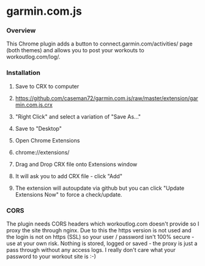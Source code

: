 garmin.com.js
=============

### Overview

This Chrome plugin adds a button to connect.garmin.com/activities/ page (both themes) and allows you to post your workouts to workoutlog.com/log/.


### Installation

1. Save to CRX to computer
  1. https://github.com/caseman72/garmin.com.js/raw/master/extension/garmin.com.js.crx
  2. "Right Click" and select a variation of "Save As..."
  3. Save to "Desktop"

2. Open Chrome Extensions
  1. chrome://extensions/

3. Drag and Drop CRX file onto Extensions window
  1. It will ask you to add CRX file - click "Add"

4. The extension will autoupdate via github but you can click "Update Extensions Now" to force a check/update.


### CORS

The plugin needs CORS headers which workoutlog.com doesn't provide so I proxy the site through nginx. Due to this the https version is not used and
the login is not on https (SSL) so your user / password isn't 100% secure - use at your own risk. Nothing is stored, logged or saved - the proxy
is just a pass through without any access logs. I really don't care what your password to your workout site is :-)
